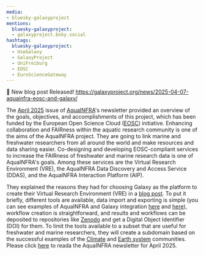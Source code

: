 ```yaml
---
media:
- bluesky-galaxyproject
mentions:
  bluesky-galaxyproject:
  - galaxyproject.bsky.social
hashtags:
  bluesky-galaxyproject:
  - UseGalaxy
  - GalaxyProject
  - UniFreiburg
  - EOSC
  - EuroScienceGateway
---
```

📝 New blog post Released!
https://galaxyproject.org/news/2025-04-07-aquainfra-eosc-and-galaxy/

The [April 2025](https://cms.aquainfra.eu/files/AquaINFRA%20Newsletter%20April%202025%20V1.0.pdf) issue of [AquaINFRA](https://aquainfra.eu/)'s
newsletter provided an overview of the goals, objectives, and accomplishments
of this project, which has been funded by the European Open Science Cloud
([EOSC](https://galaxyproject.org/eu/eosc.eu)) initiative. Enhancing collaboration and FAIRness within
the aquatic research community is one of the aims of the AquaINFRA project.
They are going to link marine and freshwater researchers from all around the
world and make resources and data sharing easier. Co-designing and developing
EOSC-compliant services to increase the FAIRness of freshwater and marine research
data is one of AquaINFRA's goals. Among these services are the Virtual Research
Environment (VRE), the AquaINFRA Data Discovery and Access Service (DDAS), and
the AquaINFRA Interaction Platform (AIP).

They explained the reasons they had for choosing Galaxy as the platform to
create their Virtual Research Environment (VRE) in a
[blog post](https://blog.52north.org/2024/07/25/the-aquainfra-virtual-research-environment-design-rationale-for-using-the-galaxy-platform/).
To put it briefly, different tools are available, data import and exporting is
simple (you can see examples of AquaINFRA and Galaxy integration
[here](https://youtu.be/92VtJhJZA_Q?feature=shared) and
[here](https://youtu.be/roDOc1qkJdc?feature=shared)), workflow creation is
straightforward, and results and workflows can be deposited to repositories
like [Zenodo](https://zenodo.org/) and get a Digital Object Identifier
(DOI) for them. To limit the tools available to a subset that are useful
for freshwater and marine researchers, they will create a subdomain based
on the successful examples of the [Climate](https://climate.usegalaxy.eu/)
and [Earth system](https://earth-system.usegalaxy.eu/) communities. Please
click [here](https://galaxyproject.org/eu/(https:/cms.aquainfra.eu/files/AquaINFRA%20Newsletter%20April%202025%20V1.0.pdf))
to reada the AquaINFRA newsletter for April 2025.